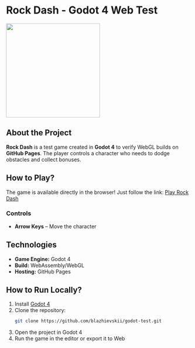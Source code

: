 # Rock Dash - Godot 4 Web Test

<img src="https://github.com/user-attachments/assets/839f76f6-33e6-4232-adb4-6d1fad79f875" width="256">

## About the Project
**Rock Dash** is a test game created in **Godot 4** to verify WebGL builds on **GitHub Pages**. The player controls a character who needs to dodge obstacles and collect bonuses.

## How to Play?
The game is available directly in the browser! Just follow the link:
[Play Rock Dash](https://blazhievskii.github.io/godot-test/)

### Controls
- **Arrow Keys** – Move the character

## Technologies
- **Game Engine:** Godot 4
- **Build:** WebAssembly/WebGL
- **Hosting:** GitHub Pages

## How to Run Locally?
1. Install [Godot 4](https://godotengine.org/)
2. Clone the repository:
   ```sh
   git clone https://github.com/blazhievskii/godot-test.git
   ```
3. Open the project in Godot 4
4. Run the game in the editor or export it to Web

